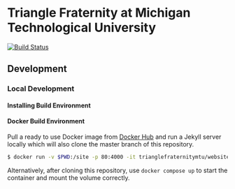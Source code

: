# Triangle Fraternity at Michigan Technological University

[![Build Status](https://travis-ci.org/trianglefraternitymtu/trianglefraternitymtu.github.io.svg?branch=master)](https://travis-ci.org/trianglefraternitymtu/trianglefraternitymtu.github.io)

## Development

### Local Development

#### Installing Build Environment

#### Docker Build Environment

Pull a ready to use Docker image from [Docker Hub](https://hub.docker.com/r/trianglefraternitymtu/website) and run a Jekyll server locally which will also clone the master branch of this repository.
```bash
$ docker run -v $PWD:/site -p 80:4000 -it trianglefraternitymtu/website
```

Alternatively, after cloning this repository, use `docker compose up` to start the container and mount the volume correctly.
